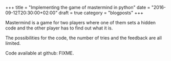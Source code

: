 +++
title = "Implementing the game of mastermind in python"
date = "2016-09-12T20:30:00+02:00"
draft = true
category = "blogposts"
+++

Mastermind is a game for two players where one of them sets a hidden code and the other player has to find out what it is.
<!--more-->
The possibilities for the code, the number of tries and the feedback are all limited.

Code available at github: FIXME.
